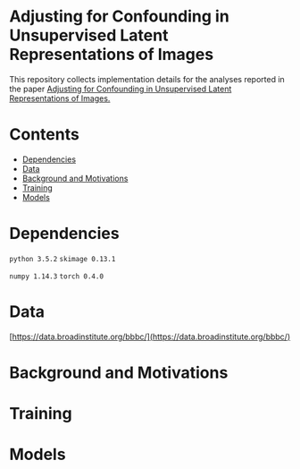 # Adjusting for Confounding in Unsupervised Latent Representations of Images

This repository collects implementation details for the analyses reported in the paper [Adjusting for Confounding in Unsupervised Latent Representations of Images.](url)

# Contents

- [Dependencies](#dependencies)
- [Data](#data)
- [Background and Motivations](#back)
- [Training](#training)
- [Models](#models)

# Dependencies

`python 3.5.2`
`skimage 0.13.1`

`numpy 1.14.3`
`torch 0.4.0`

# Data 

[https://data.broadinstitute.org/bbbc/](https://data.broadinstitute.org/bbbc/)

# Background and Motivations

# Training

# Models

